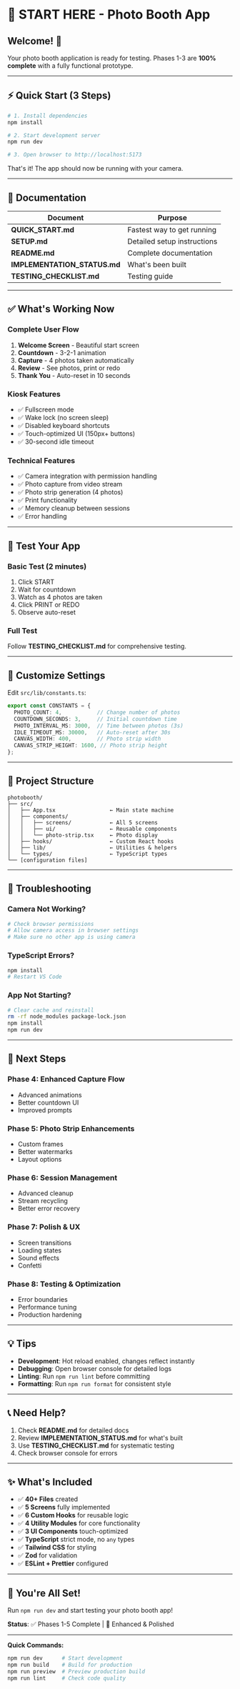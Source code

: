 # 🚀 START HERE - Photo Booth App

## Welcome! 👋

Your photo booth application is ready for testing. Phases 1-3 are **100% complete** with a fully functional prototype.

---

## ⚡ Quick Start (3 Steps)

```bash
# 1. Install dependencies
npm install

# 2. Start development server
npm run dev

# 3. Open browser to http://localhost:5173
```

That's it! The app should now be running with your camera.

---

## 📖 Documentation

| Document | Purpose |
|----------|---------|
| **QUICK_START.md** | Fastest way to get running |
| **SETUP.md** | Detailed setup instructions |
| **README.md** | Complete documentation |
| **IMPLEMENTATION_STATUS.md** | What's been built |
| **TESTING_CHECKLIST.md** | Testing guide |

---

## ✅ What's Working Now

### Complete User Flow
1. **Welcome Screen** - Beautiful start screen
2. **Countdown** - 3-2-1 animation
3. **Capture** - 4 photos taken automatically
4. **Review** - See photos, print or redo
5. **Thank You** - Auto-reset in 10 seconds

### Kiosk Features
- ✅ Fullscreen mode
- ✅ Wake lock (no screen sleep)
- ✅ Disabled keyboard shortcuts
- ✅ Touch-optimized UI (150px+ buttons)
- ✅ 30-second idle timeout

### Technical Features
- ✅ Camera integration with permission handling
- ✅ Photo capture from video stream
- ✅ Photo strip generation (4 photos)
- ✅ Print functionality
- ✅ Memory cleanup between sessions
- ✅ Error handling

---

## 🎯 Test Your App

### Basic Test (2 minutes)
1. Click START
2. Wait for countdown
3. Watch as 4 photos are taken
4. Click PRINT or REDO
5. Observe auto-reset

### Full Test
Follow **TESTING_CHECKLIST.md** for comprehensive testing.

---

## 🔧 Customize Settings

Edit `src/lib/constants.ts`:

```typescript
export const CONSTANTS = {
  PHOTO_COUNT: 4,           // Change number of photos
  COUNTDOWN_SECONDS: 3,     // Initial countdown time
  PHOTO_INTERVAL_MS: 3000,  // Time between photos (3s)
  IDLE_TIMEOUT_MS: 30000,   // Auto-reset after 30s
  CANVAS_WIDTH: 400,        // Photo strip width
  CANVAS_STRIP_HEIGHT: 1600, // Photo strip height
};
```

---

## 📁 Project Structure

```
photobooth/
├── src/
│   ├── App.tsx                 ← Main state machine
│   ├── components/
│   │   ├── screens/            ← All 5 screens
│   │   ├── ui/                 ← Reusable components
│   │   └── photo-strip.tsx     ← Photo display
│   ├── hooks/                  ← Custom React hooks
│   ├── lib/                    ← Utilities & helpers
│   └── types/                  ← TypeScript types
└── [configuration files]
```

---

## 🐛 Troubleshooting

### Camera Not Working?
```bash
# Check browser permissions
# Allow camera access in browser settings
# Make sure no other app is using camera
```

### TypeScript Errors?
```bash
npm install
# Restart VS Code
```

### App Not Starting?
```bash
# Clear cache and reinstall
rm -rf node_modules package-lock.json
npm install
npm run dev
```

---

## 🚀 Next Steps

### Phase 4: Enhanced Capture Flow
- Advanced animations
- Better countdown UI
- Improved prompts

### Phase 5: Photo Strip Enhancements
- Custom frames
- Better watermarks
- Layout options

### Phase 6: Session Management
- Advanced cleanup
- Stream recycling
- Better error recovery

### Phase 7: Polish & UX
- Screen transitions
- Loading states
- Sound effects
- Confetti

### Phase 8: Testing & Optimization
- Error boundaries
- Performance tuning
- Production hardening

---

## 💡 Tips

- **Development**: Hot reload enabled, changes reflect instantly
- **Debugging**: Open browser console for detailed logs
- **Linting**: Run `npm run lint` before committing
- **Formatting**: Run `npm run format` for consistent style

---

## 📞 Need Help?

1. Check **README.md** for detailed docs
2. Review **IMPLEMENTATION_STATUS.md** for what's built
3. Use **TESTING_CHECKLIST.md** for systematic testing
4. Check browser console for errors

---

## ✨ What's Included

- ✅ **40+ Files** created
- ✅ **5 Screens** fully implemented
- ✅ **6 Custom Hooks** for reusable logic
- ✅ **4 Utility Modules** for core functionality
- ✅ **3 UI Components** touch-optimized
- ✅ **TypeScript** strict mode, no `any` types
- ✅ **Tailwind CSS** for styling
- ✅ **Zod** for validation
- ✅ **ESLint + Prettier** configured

---

## 🎉 You're All Set!

Run `npm run dev` and start testing your photo booth app!

**Status**: ✅ Phases 1-5 Complete | 🎉 Enhanced & Polished

---

**Quick Commands:**
```bash
npm run dev      # Start development
npm run build    # Build for production
npm run preview  # Preview production build
npm run lint     # Check code quality
```

